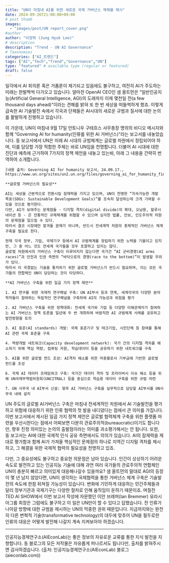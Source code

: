 ```yaml
---
title: "UN이 마침내 AI를 위한 새로운 국제 거버넌스 체제를 제시"
date: 2024-09-26T21:00:00+09:00
# post thumb
images:
  - "images/post/UN report_cover.png"
#author
author: "이정혁 (Jung Hyuk Lee)"
# description
description: "Trend - UN AI Governance"
# Taxonomies
categories: ["AI_트렌드"]
tags: ["AI","Tech","Trend","Governance","UN"]
type: "featured" # available type (regular or featured)
draft: false
---
```


일각에서 AI 회의론 혹은 거품론이 제기되고 있음에도 불구하고, 여전히 AI가 주도하는 미래는 한발짝씩 다가오고 있습니다. 
얼마전 OpenAI CEO인 샘 올트먼은 “일반인공지능(Artificial General Intelligence, AGI)의 도래까지 이제 몇천일 전(a few thousand days ahead)”이라는 견해를 밝혀 또 한 번 세상을 떠들썩하게 했죠. 
이렇게 급속한 AI 기술발전 속에서 각국과 단체들은 AI시대의 새로운 규범과 질서에 대한 논의를 활발하게 진행하고 있습니다.

이 가운데, UN이 마침내 9월 17일 안토니우 구테흐스 사무총장 명의의 비디오 메시지와 함께 “Governing AI for humanity(인류를 위한 AI 거버넌스)”라는 보고서를 내놓았습니다. 
동 보고서에서 UN은 미래 AI 시대의 규범체계는 글로벌 차원에서 정립되어야 하며, 이를 담당할 가장 적합한 주체는 바로 UN임을 천명합니다. 
더불어 AI 시대에 대한 진단과 예측에 근거하여 7가지의 정책 제언을 내놓고 있는바, 아래 그 내용을 간략히 번역하여 소개합니다. 

    [내용 출처: Governing AI for humanity 보고서, 24.09.17., https://www.un.org/sites/un2.un.org/files/governing_ai_for_humanity_final_report_en.pdf]

```
**글로벌 거버넌스의 필요성**

AI는 세상을 근본적으로 전환시킬 잠재력을 가지고 있으며, UN이 천명한 “지속가능한 개발 목표(SDGs: Sustainable Development Goals)”를 조속히 달성하는데 크게 기여할 수 있을 것으로 평가한다. 
다만, AI가 보여주는 문제점들 - 디지털 격차(digital divide)의 확대, 오남용, 할루시네이션 등 - 은 전통적인 규제체계를 위협할 수 있으며 심각한 법률, 안보, 인도주의적 차원의 문제점을 일으킬 수 있다. 
따라서 결코 시장에만 맡겨둘 문제가 아니며, 반드시 전세계적 차원의 총체적인 거버넌스 체계 구축을 필요로 한다. 

현재 각국 정부, 기업, 국제기구 등에서 AI 규범체계를 정립하기 위한 노력을 기울이고 있지만, 그 중 어느 것도 전세계 국가들을 모두 포괄하고 있지는 않다. 
글로벌 차원에서의 거버넌스 구축이 이루어지지 않는다면 국가간 “AI 군비경쟁(AI arms races)”과 안전과 인권 측면의 “바닥으로의 경쟁(race to the bottom)”이 발생할 우려가 있다. 
따라서 이 국경없는 기술을 통치하기 위한 글로벌 거버넌스가 반드시 필요하며, 이는 모든 국가들의 연합체인 UN이 담당하는 것이 타당하다.

**AI 거버넌스 구축을 위한 일곱 가지 정책 제언**

1. AI 연구를 위한 국제적 연구패널 구축: UN AI부서 등과 연계, 세계각국의 다양한 분야 학자들이 참여하는 독립적인 연구패널을 구축하여 AI의 가능성과 위험을 평가

2. AI 거버넌스 구축을 위한 정책대화: 전세계 국가와 기업 등 다양한 이해관계자가 참여하는 AI 거버넌스 정책 토론을 일년에 두 번 개최하여 바람직한 AI 규범체계 사례를 공유하고 발전방향을 토의

3. AI 표준(AI standards) 개발: 국제 표준기구 및 테크기업, 시민단체 등 참여를 통해 AI 관련 국제 표준을 구축

4. 역량개발 네트워크(Capacity development network): 국가 간의 디지털 격차를 해소하기 위해 핵심 역량, 컴퓨팅 자원, 학습데이터 등을 공유하기 위한 네트워크를 구축

5. AI를 위한 글로벌 펀드 조성: AI격차 해소를 위한 마중물로서 기부금에 기반한 글로벌 펀드를 조성

6. 국제 AI 데이터 프레임워크 구축: 국가간 데이터 격차 및 프라이버시 이슈 해소 등을 위해 UN국제무역법위원회(UNCITRAL) 등을 중심으로 학습용 데이터 구축을 위한 규범 마련

7. UN 사무국 내 AI부서 신설: 향후 AI 거버넌스 구축을 실무적으로 담당할 AI부서를 UN사무국 내에 설치

```

UN 주도의 글로벌 AI거버넌스 구축은 마침내 전세계적인 차원에서 AI 기술발전을 평가하고 위험에 대응하기 위한 인류 협력의 첫 발을 내디뎠다는 점에서 큰 의미를 가집니다. 
이번 보고서에서 제시된 일곱 가지 정책 제언은 글로벌 협력체계 구축을 위한 플랫폼 마련을 우선시한다는 점에서 어찌보면 다분히 관료주의적(bureaucratic)이기도 합니다만, 
향후 진정 의미있는 논의의 출발점이라는 의미를 과소평가해서는 안 됩니다. 
또한, 동 보고서는 AI에 대한 국제적 인식 공유 측면에서도 의의가 있습니다. 
AI의 잠재력을 제대로 평가함과 함께 AI가 가져올 핵심적인 문제점의 하나로 지역간 디지털 격차를 제시하고, 그 해결을 위한 국제적 협력의 필요성을 천명하고 있죠.

다만, 그 중요성에도 불구하고 중요한 의문점은 남아 있습니다. 
인간이 상상하기 어려운 속도로 발전하고 있는 인공지능 기술에 대해 과연 여러 국가들의 관료주의적 연합체인 UN이 충분히 빠르고 의미있게 대응해나갈수 있을까요? 
샘 올트먼의 말대로 AGI의 등장이 몇 년 남지 않았다면, UN이 생각하는 국제협력을 통한 거버넌스 체계 구축은 기술발전의 속도에 한참 뒤쳐질 가능성이 있습니다. 
변화에 기민하게 대응하는 민간주체들과 달리 정부기관과 국제기구는 다양한 절차로 인해 움직임이 둔하기 때문이죠. 
며칠전 TED AI SHOW에서 이번 보고서 작성에 자문했던 이안 브레머(Ian Bremmer) 유라시아그룹 회장은 그럼에도 불구하고 이 일은 UN만이 할 수 있다고 답했습니다.
전 인류가 나아갈 방향에 대한 규범을 제시하는 UN의 막중한 권위 때문입니다. 
지금까지와는 완전히 다른 변혁적 기술(transformative technology)의 대두에 맞추어 UN을 필두로한 인류의 대응은 어떻게 발전해 나갈지 계속 지켜보아야 하겠습니다.    
 

<hr>

인공지능경제연구소(AIEconLab)는 좋은 정보의 자유로운 교류를 통한 지식 발전을 지향합니다. 동 블로그의 모든 저작물은 자유롭게 퍼나르셔도 됩니다만, 출처를 밝혀주시면 감사하겠습니다. 
(출처: 인공지능경제연구소(AIEconLab) 블로그(aieconlab.com))
